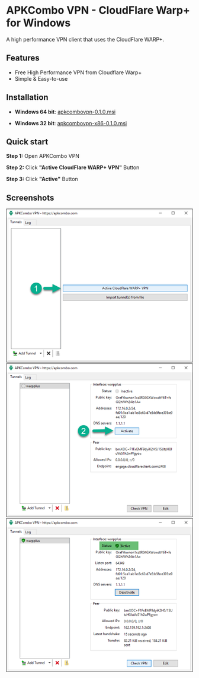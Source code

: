 
# APKCombo VPN - CloudFlare Warp+ for Windows
A high performance VPN client that uses the CloudFlare WARP+.

## Features
- Free High Performance VPN from Cloudflare Warp+
- Simple & Easy-to-use


## Installation

- **Windows 64 bit**: [apkcombovpn-0.1.0.msi](https://github.com/apkcombo/apkcombo-vpn/raw/master/apkcombovpn-0.1.0.msi)

- **Windows 32 bit**: [apkcombovpn-x86-0.1.0.msi](https://github.com/apkcombo/apkcombo-vpn/raw/master/apkcombovpn-x86-0.1.0.msi)

## Quick start

**Step 1:** Open APKCombo VPN

**Step 2:** Click **"Active CloudFlare WARP+ VPN"** Button

**Step 3:** Click **"Active"** Button

## Screenshots

![APKCombo VPN 1](screenshots/apkcombo-vpn1.png)
![APKCombo VPN 1](screenshots/apkcombo-vpn2.png)
![APKCombo VPN 1](screenshots/apkcombo-vpn3.png)

